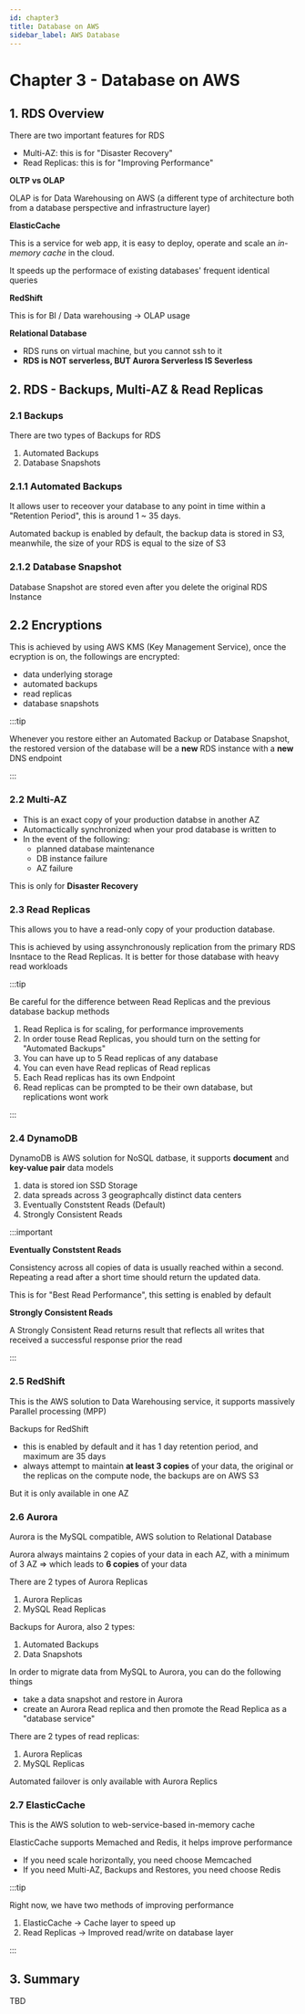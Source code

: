 ```yaml
---
id: chapter3
title: Database on AWS
sidebar_label: AWS Database
---
```


# Chapter 3 - Database on AWS

## 1. RDS Overview

There are two important features for RDS

- Multi-AZ: this is for "Disaster Recovery"
- Read Replicas: this is for "Improving Performance"

**OLTP vs OLAP**

OLAP is for Data Warehousing on AWS (a different type of architecture both from a database perspective and infrastructure layer)

**ElasticCache**

This is a service for web app, it is easy to deploy, operate and scale an *in-memory cache* in the cloud.

It speeds up the performace of existing databases' frequent identical queries

**RedShift**

This is for BI / Data warehousing -> OLAP usage

**Relational Database**

- RDS runs on virtual machine, but you cannot ssh to it
- **RDS is NOT serverless, BUT Aurora Serverless IS Severless**


## 2. RDS - Backups, Multi-AZ & Read Replicas

### 2.1 Backups

There are two types of Backups for RDS

1. Automated Backups
2. Database Snapshots

### 2.1.1 Automated Backups

It allows user to receover your database to any point in time within a  "Retention Period", this is around 1 ~ 35 days.

Automated backup is enabled by default, the backup data is stored in S3, meanwhile, the size of your RDS is equal to the size of S3


### 2.1.2 Database Snapshot

Database Snapshot are stored even after you delete the original RDS Instance

## 2.2 Encryptions

This is achieved by using AWS KMS (Key Management Service), once the ecryption is on, the followings are encrypted:

- data underlying storage
- automated backups
- read replicas
- database snapshots

:::tip

Whenever you restore either an Automated Backup or Database Snapshot, the restored version of the database will be a **new** RDS instance with a **new** DNS endpoint

:::


### 2.2 Multi-AZ

- This is an exact copy of your production databse in another AZ
- Automactically synchronized when your prod database is written to
- In the event of the following:
  - planned database maintenance
  - DB instance failure
  - AZ failure

This is only for **Disaster Recovery**


### 2.3 Read Replicas

This allows you to have a read-only copy of your production database.

This is achieved by using assynchronously replication from the primary RDS Insntace to the Read Replicas. It is better for those database with heavy read workloads


:::tip

Be careful for the difference between Read Replicas and the previous database backup methods

1. Read Replica is for scaling, for performance improvements
2. In order touse Read Replicas, you should turn on the setting for "Automated Backups"
3. You can have up to 5 Read replicas of any database
4. You can even have Read replicas of Read replicas
5. Each Read replicas has its own Endpoint
6. Read replicas can be prompted to be their own database, but replications wont work

:::



### 2.4 DynamoDB

DynamoDB is AWS solution for NoSQL datbase, it supports **document** and **key-value pair** data models

1. data is stored ion SSD Storage
2. data spreads across 3 geographcally distinct data centers
3. Eventually Conststent Reads (Default)
4. Strongly Consistent Reads

:::important

**Eventually Conststent Reads**

Consistency across all copies of data is usually reached within a second. Repeating a read after a short time should return the updated data.

This is for "Best Read Performance", this setting is enabled by default


**Strongly Consistent Reads**

A Strongly Consistent Read returns result that reflects all writes that received a successful response prior the read

:::



### 2.5 RedShift

This is the AWS solution to Data Warehousing service, it supports massively Parallel processing (MPP)

Backups for RedShift

- this is enabled by default and it has 1 day retention period, and maximum are 35 days
- always attempt to maintain **at least 3 copies** of your data, the original or the replicas on the compute node, the backups are on AWS S3

But it is only available in one AZ


### 2.6 Aurora

Aurora is the MySQL compatible, AWS solution to Relational Database

Aurora always maintains 2 copies of your data in each AZ, with a minimum of 3 AZ => which leads to **6 copies** of your data

There are 2 types of Aurora Replicas

1. Aurora Replicas
2. MySQL Read Replicas

Backups for Aurora, also 2 types:

1. Automated Backups
2. Data Snapshots

In order to migrate data from MySQL to Aurora, you can do the following things

- take a data snapshot and restore in Aurora
- create an Aurora Read replica and then promote the Read Replica as a "database service"

There are 2 types of read replicas:

1. Aurora Replicas
2. MySQL Replicas

Automated failover is only available with Aurora Replics


### 2.7 ElasticCache
This is the AWS solution to web-service-based in-memory cache

ElasticCache supports Memached and Redis, it helps improve performance

- If you need scale horizontally, you need choose Memcached
- If you need Multi-AZ, Backups and Restores, you need choose Redis


:::tip

Right now, we have two methods of improving performance

1. ElasticCache -> Cache layer to speed up
2. Read Replicas -> Improved read/write on database layer

:::


## 3. Summary

TBD





